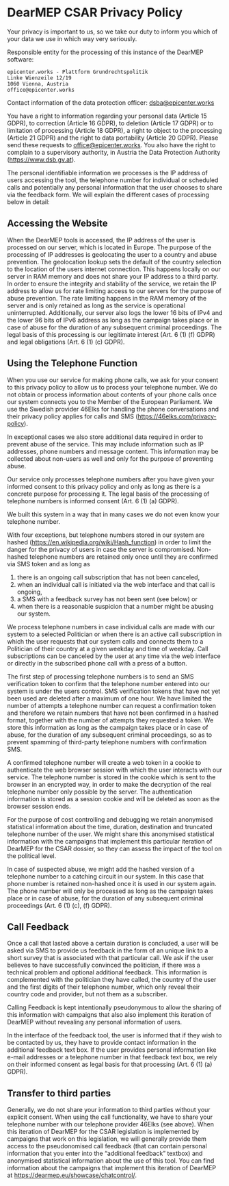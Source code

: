 # DearMEP CSAR Privacy Policy

Your privacy is important to us, so we take our duty to inform you which of your data we use in which way very seriously.

Responsible entity for the processing of this instance of the DearMEP software:

```
epicenter.works - Plattform Grundrechtspolitik
Linke Wienzeile 12/19
1060 Vienna, Austria
office@epicenter.works
```

Contact information of the data protection officer: <dsba@epicenter.works>

You have a right to information regarding your personal data (Article 15 GDPR), to correction (Article 16 GDPR), to deletion (Article 17 GDPR) or to limitation of processing (Article 18 GDPR), a right to object to the processing (Article 21 GDPR) and the right to data portability (Article 20 GDPR).
Please send these requests to <office@epicenter.works>.
You also have the right to complain to a supervisory authority, in Austria the Data Protection Authority (<https://www.dsb.gv.at>).

The personal identifiable information we processes is the IP address of users accessing the tool, the telephone number for individual or scheduled calls and potentially any personal information that the user chooses to share via the feedback form.
We will explain the different cases of processing below in detail:

## Accessing the Website

When the DearMEP tools is accessed, the IP address of the user is processed on our server, which is located in Europe.
The purpose of the processing of IP addresses is geolocating the user to a country and abuse prevention.
The geolocation lookup sets the default of the country selection to the location of the users internet connection.
This happens locally on our server in RAM memory and does not share your IP address to a third party.
In order to ensure the integrity and stability of the service, we retain the IP address to allow us for rate limiting access to our servers for the purpose of abuse prevention.
The rate limiting happens in the RAM memory of the server and is only retained as long as the service is operational uninterrupted.
Additionally, our server also logs the lower 16 bits of IPv4 and the lower 96 bits of IPv6 address as long as the campaign takes place or in case of abuse for the duration of any subsequent criminal proceedings.
The legal basis of this processing is our legitimate interest (Art. 6 (1) (f) GDPR) and legal obligations (Art. 6 (1) (c) GDPR).

## Using the Telephone Function

When you use our service for making phone calls, we ask for your consent to this privacy policy to allow us to process your telephone number.
We do not obtain or process information about contents of your phone calls once our system connects you to the Member of the European Parliament.
We use the Swedish provider 46Elks for handling the phone conversations and their privacy policy applies for calls and SMS (<https://46elks.com/privacy-policy>).

In exceptional cases we also store additional data required in order to prevent abuse of the service.
This may include information such as IP addresses, phone numbers and message content.
This information may be collected about non-users as well and only for the purpose of preventing abuse.

Our service only processes telephone numbers after you have given your informed consent to this privacy policy and only as long as there is a concrete purpose for processing it.
The legal basis of the processing of telephone numbers is informed consent (Art. 6 (1) (a) GDPR).

We built this system in a way that in many cases we do not even know your telephone number.

With four exceptions, but telephone numbers stored in our system are hashed (<https://en.wikipedia.org/wiki/Hash_function>) in order to limit the danger for the privacy of users in case the server is compromised.
Non-hashed telephone numbers are retained only once until they are confirmed via SMS token and as long as
1) there is an ongoing call subscription that has not been canceled,
2) when an individual call is initiated via the web interface and that call is ongoing,
3) a SMS with a feedback survey has not been sent (see below) or
4) when there is a reasonable suspicion that a number might be abusing our system.

We process telephone numbers in case individual calls are made with our system to a selected Politician or when there is an active call subscription in which the user requests that our system calls and connects them to a Politician of their country at a given weekday and time of weekday.
Call subscriptions can be canceled by the user at any time via the web interface or directly in the subscribed phone call with a press of a button.

The first step of processing telephone numbers is to send an SMS verification token to confirm that the telephone number entered into our system is under the users control.
SMS verification tokens that have not yet been used are deleted after a maximum of one hour.
We have limited the number of attempts a telephone number can request a confirmation token and therefore we retain numbers that have not been confirmed in a hashed format, together with the number of attempts they requested a token.
We store this information as long as the campaign takes place or in case of abuse, for the duration of any subsequent criminal proceedings, so as to prevent spamming of third-party telephone numbers with confirmation SMS.

A confirmed telephone number will create a web token in a cookie to authenticate the web browser session with which the user interacts with our service.
The telephone number is stored in the cookie which is sent to the browser in an encrypted way, in order to make the decryption of the real telephone number only possible by the server.
The authentication information is stored as a session cookie and will be deleted as soon as the browser session ends.

For the purpose of cost controlling and debugging we retain anonymised statistical information about the time, duration, destination and truncated telephone number of the user.
We might share this anonymised statistical information with the campaigns that implement this particular iteration of DearMEP for the CSAR dossier, so they can assess the impact of the tool on the political level.

In case of suspected abuse, we might add the hashed version of a telephone number to a catching circuit in our system.
In this case that phone number is retained non-hashed once it is used in our system again.
The phone number will only be processed as long as the campaign takes place or in case of abuse, for the duration of any subsequent criminal proceedings (Art. 6 (1) (c), (f) GDPR).

## Call Feedback

Once a call that lasted above a certain duration is concluded, a user will be asked via SMS to provide us feedback in the form of an unique link to a short survey that is associated with that particular call.
We ask if the user believes to have successfully convinced the politician, if there was a technical problem and optional additional feedback.
This information is complemented with the politician they have called, the country of the user and the first digits of their telephone number, which only reveal their country code and provider, but not them as a subscriber.

Calling Feedback is kept intentionally pseudonymous to allow the sharing of this information with campaigns that also also implement this iteration of DearMEP without revealing any personal information of users.

In the interface of the feedback tool, the user is informed that if they wish to be contacted by us, they have to provide contact information in the additional feedback text box.
If the user provides personal information like e-mail addresses or a telephone number in that feedback text box, we rely on their informed consent as legal basis for that processing (Art. 6 (1) (a) GDPR).

## Transfer to third parties

Generally, we do not share your information to third parties without your explicit consent.
When using the call functionality, we have to share your telephone number with our telephone provider 46Elks (see above).
When this iteration of DearMEP for the CSAR legislation is implemented by campaigns that work on this legislation, we will generally provide them access to the pseudonomised call feedback (that can contain personal information that you enter into the “additional feedback” textbox) and anonymised statistical information about the use of this tool.
You can find information about the campaigns that implement this iteration of DearMEP at <https://dearmep.eu/showcase/chatcontrol/>.
